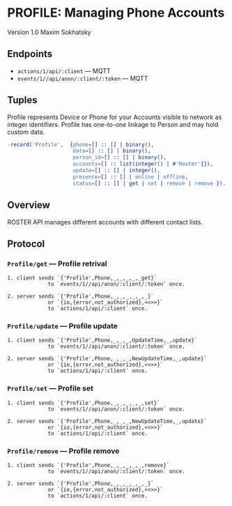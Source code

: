 PROFILE: Managing Phone Accounts
================================

Version 1.0 Maxim Sokhatsky

Endpoints
---------

* `actions/1/api/:client` — MQTT
* `events/1//api/anon/:client/:token` — MQTT

Tuples
------

Profile represents Device or Phone for your Accounts visible to network as integer identifiers.
Profile has one-to-one linkage to Person and may hold custom data.

```erlang
-record('Profile',  {phone=[] :: [] | binary(),
                     data=[] :: [] | binary(),
                     person_id=[] :: [] | binary(),
                     accounts=[] :: list(integer() | #'Roster'{}),
                     update=[] :: [] | integer(),
                     presence=[] :: [] | online | offline,
                     status=[] :: [] | get | set | remove | remove }).
```

Overview
--------

ROSTER API manages different accounts with different contact lists.

Protocol
--------

### `Profile/get` — Profile retrival

```
1. client sends `{'Profile',Phone,_,_,_,_,_get}`
             to `events/1//api/anon/:client/:token` once.
```

```
2. server sends `{'Profile',Phone,_,_,_,_,_,_}`
             or `{io,{error,not_authorized},<<>>}`
             to `actions/1/api/:client` once.
```

### `Profile/update` — Profile update

```
1. client sends `{'Profile',Phone,_,_,_,UpdateTime,_,update}`
             to `events/1//api/anon/:client/:token` once.
```

```
2. server sends `{'Profile',Phone,_,_,_,NewUpdateTime,_,update}`
             or `{io,{error,not_authorized},<<>>}`
             to `actions/1/api/:client` once.
```

### `Profile/set` — Profile set

```
1. client sends `{'Profile',Phone,_,_,_,_,_,set}`
             to `events/1//api/anon/:client/:token` once.
```

```
2. server sends `{'Profile',Phone,_,_,_,NewUpdateTime,_,update}`
             or `{io,{error,not_authorized},<<>>}`
             to `actions/1/api/:client` once.
```

### `Profile/remove` — Profile remove

```
1. client sends `{'Profile',Phone,_,_,_,_,_,remove}`
             to `events/1//api/anon/:client/:token` once.
```

```
2. server sends `{'Profile',Phone,_,_,_,_,_,_}`
             or `{io,{error,not_authorized},<<>>}`
             to `actions/1/api/:client` once.
```

